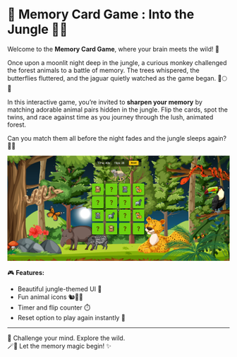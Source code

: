 # 🧠 Memory Card Game : Into the Jungle 🌴🦊

Welcome to the **Memory Card Game**, where your brain meets the wild! 🌟

Once upon a moonlit night deep in the jungle, a curious monkey challenged the forest animals to a battle of memory. The trees whispered, the butterflies fluttered, and the jaguar quietly watched as the game began. 🐒🌕🦋

In this interactive game, you’re invited to **sharpen your memory** by matching adorable animal pairs hidden in the jungle. Flip the cards, spot the twins, and race against time as you journey through the lush, animated forest.

Can you match them all before the night fades and the jungle sleeps again? 🌳✨

<p align="center">
  <img src="assets/game.png" width="700"/>
</p>

🎮 **Features:**
- Beautiful jungle-themed UI 🌲
- Fun animal icons 🐿️🦊🦜
- Timer and flip counter ⏱️
- Reset option to play again instantly 🔄

---

🧩 Challenge your mind. Explore the wild.  
🪄🧠 Let the memory magic begin! ✨
